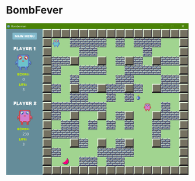 # BombFever
![main screen](https://raw.githubusercontent.com/evannes/BombFever/master/screenshots/GameScene.png)
